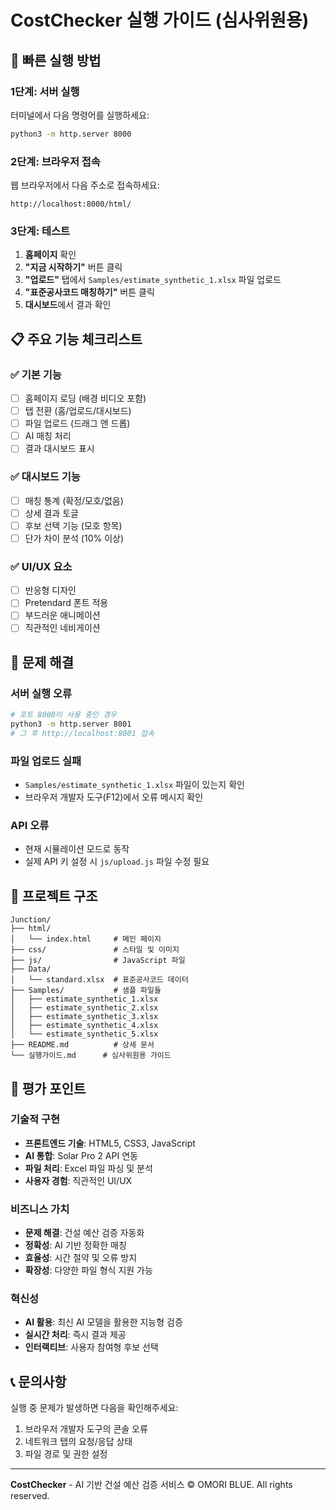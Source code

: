 # CostChecker 실행 가이드 (심사위원용)

## 🚀 빠른 실행 방법

### 1단계: 서버 실행
터미널에서 다음 명령어를 실행하세요:

```bash
python3 -m http.server 8000
```

### 2단계: 브라우저 접속
웹 브라우저에서 다음 주소로 접속하세요:

```
http://localhost:8000/html/
```

### 3단계: 테스트
1. **홈페이지** 확인
2. **"지금 시작하기"** 버튼 클릭
3. **"업로드"** 탭에서 `Samples/estimate_synthetic_1.xlsx` 파일 업로드
4. **"표준공사코드 매칭하기"** 버튼 클릭
5. **대시보드**에서 결과 확인

## 📋 주요 기능 체크리스트

### ✅ 기본 기능
- [ ] 홈페이지 로딩 (배경 비디오 포함)
- [ ] 탭 전환 (홈/업로드/대시보드)
- [ ] 파일 업로드 (드래그 앤 드롭)
- [ ] AI 매칭 처리
- [ ] 결과 대시보드 표시

### ✅ 대시보드 기능
- [ ] 매칭 통계 (확정/모호/없음)
- [ ] 상세 결과 토글
- [ ] 후보 선택 기능 (모호 항목)
- [ ] 단가 차이 분석 (10% 이상)

### ✅ UI/UX 요소
- [ ] 반응형 디자인
- [ ] Pretendard 폰트 적용
- [ ] 부드러운 애니메이션
- [ ] 직관적인 네비게이션

## 🔧 문제 해결

### 서버 실행 오류
```bash
# 포트 8000이 사용 중인 경우
python3 -m http.server 8001
# 그 후 http://localhost:8001 접속
```

### 파일 업로드 실패
- `Samples/estimate_synthetic_1.xlsx` 파일이 있는지 확인
- 브라우저 개발자 도구(F12)에서 오류 메시지 확인

### API 오류
- 현재 시뮬레이션 모드로 동작
- 실제 API 키 설정 시 `js/upload.js` 파일 수정 필요

## 📁 프로젝트 구조

```
Junction/
├── html/
│   └── index.html     # 메인 페이지
├── css/               # 스타일 및 이미지
├── js/                # JavaScript 파일
├── Data/
│   └── standard.xlsx  # 표준공사코드 데이터
├── Samples/           # 샘플 파일들
│   ├── estimate_synthetic_1.xlsx
│   ├── estimate_synthetic_2.xlsx
│   ├── estimate_synthetic_3.xlsx
│   ├── estimate_synthetic_4.xlsx
│   └── estimate_synthetic_5.xlsx
├── README.md          # 상세 문서
└── 실행가이드.md      # 심사위원용 가이드
```

## 🎯 평가 포인트

### 기술적 구현
- **프론트엔드 기술**: HTML5, CSS3, JavaScript
- **AI 통합**: Solar Pro 2 API 연동
- **파일 처리**: Excel 파일 파싱 및 분석
- **사용자 경험**: 직관적인 UI/UX

### 비즈니스 가치
- **문제 해결**: 건설 예산 검증 자동화
- **정확성**: AI 기반 정확한 매칭
- **효율성**: 시간 절약 및 오류 방지
- **확장성**: 다양한 파일 형식 지원 가능

### 혁신성
- **AI 활용**: 최신 AI 모델을 활용한 지능형 검증
- **실시간 처리**: 즉시 결과 제공
- **인터랙티브**: 사용자 참여형 후보 선택

## 📞 문의사항

실행 중 문제가 발생하면 다음을 확인해주세요:
1. 브라우저 개발자 도구의 콘솔 오류
2. 네트워크 탭의 요청/응답 상태
3. 파일 경로 및 권한 설정

---

**CostChecker** - AI 기반 건설 예산 검증 서비스
© OMORI BLUE. All rights reserved.
